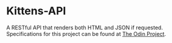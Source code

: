 # Kittens-API

  A RESTful API that renders both HTML and JSON if requested. Specifications for this project can be found at [The Odin Project](https://www.theodinproject.com/lessons/ruby-on-rails-kittens-api).
